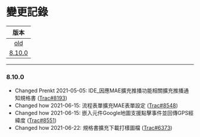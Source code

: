 變更記錄
===
| 版本 |
| :---: |
| [old](#old) |
| [8.10.0](#v8_10_0) |

***

### <a id='v8_10_0'></a>8.10.0
* Changed Prenkt 2021-05-05: IDE_因應MAE擴充推播功能相關擴充推播通知規格書 ([Trac#8193])
* Changed how 2021-06-15: 流程表單擴充MAE表單設定 ([Trac#8548])
* Changed how 2021-06-15: 嵌入元件Google地圖支援點擊事件並回傳GPS經緯度 ([Trac#8551])
* Changed how 2021-06-22: 規格書擴充下載打樣圖檔 ([Trac#6373])
 
<!-- 圖片 -->


<!-- 超連結 -->
[Trac#8193]:http://trac.uneec.com/trac/neco/ticket/8193 "#8193"
[Trac#8548]:http://trac.uneec.com/trac/neco/ticket/8548 "#8548"
[Trac#8551]:http://trac.uneec.com/trac/neco/ticket/8193 "#8551"
[Trac#6373]:http://trac.uneec.com/trac/neco/ticket/8193 "#6373"